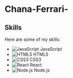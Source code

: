 # Chana-Ferrari-

## Skills

Here are some of my skills:

- ![JavaScript](https://devicon.dev/icons/javascript/javascript-original.svg) JavaScript
- ![HTML5](https://devicon.dev/icons/html5/html5-original.svg) HTML5
- ![CSS3](https://devicon.dev/icons/css3/css3-original.svg) CSS3
- ![React](https://devicon.dev/icons/react/react-original.svg) React
- ![Node.js](https://devicon.dev/icons/nodejs/nodejs-original.svg) Node.js
